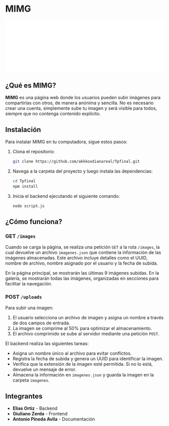 # MIMG 

![MIMG Logo](public/logo.svg)

## ¿Qué es MIMG?
**MIMG** es una página web donde los usuarios pueden subir imágenes para compartirlas con otros, de manera anónima y sencilla. No es necesario crear una cuenta, simplemente sube tu imagen y será visible para todos, siempre que no contenga contenido explícito.

## Instalación
Para instalar MIMG en tu computadora, sigue estos pasos:

1. Clona el repositorio:

    ```bash
    git clone https://github.com/akkkoxdianareal/Tpfinal.git
    ```

2. Navega a la carpeta del proyecto y luego instala las dependencias:

    ```bash
    cd Tpfinal
    npm install
    ```

3. Inicia el backend ejecutando el siguiente comando:

    ```bash
    node script.js
    ```

## ¿Cómo funciona?

### GET `/images`
Cuando se carga la página, se realiza una petición `GET` a la ruta `/images`, la cual devuelve un archivo `imagenes.json` que contiene la información de las imágenes almacenadas. Este archivo incluye detalles como el UUID, nombre de archivo, nombre asignado por el usuario y la fecha de subida.

En la página principal, se mostrarán las últimas 9 imágenes subidas. En la galería, se mostrarán todas las imágenes, organizadas en secciones para facilitar la navegación.

### POST `/uploads`
Para subir una imagen:

1. El usuario selecciona un archivo de imagen y asigna un nombre a través de dos campos de entrada.
2. La imagen se comprime al 50% para optimizar el almacenamiento.
3. El archivo comprimido se sube al servidor mediante una petición `POST`.

El backend realiza las siguientes tareas:
- Asigna un nombre único al archivo para evitar conflictos.
- Registra la fecha de subida y genera un UUID para identificar la imagen.
- Verifica que la extensión de la imagen esté permitida. Si no lo está, devuelve un mensaje de error.
- Almacena la información en `imagenes.json` y guarda la imagen en la carpeta `imagenes`.

## Integrantes

- **Elias Ortiz** - Backend
- **Giuliano Zerda** - Frontend
- **Antonio Pineda Avila** - Documentación
